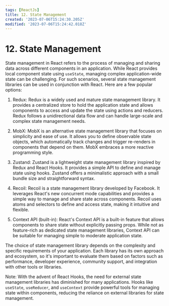 ```yaml
---
tags: [ReactJs]
title: 12. State Management
created: '2023-07-06T15:24:30.205Z'
modified: '2023-07-06T15:24:42.018Z'
---
```


# 12\. State Management

State management in React refers to the process of managing and sharing data across different components in an application. While React provides local component state using `useState`, managing complex application-wide state can be challenging. For such scenarios, several state management libraries can be used in conjunction with React. Here are a few popular options:

1. Redux: Redux is a widely used and mature state management library. It provides a centralized store to hold the application state and allows components to access and update the state using actions and reducers. Redux follows a unidirectional data flow and can handle large-scale and complex state management needs.

2. MobX: MobX is an alternative state management library that focuses on simplicity and ease of use. It allows you to define observable state objects, which automatically track changes and trigger re-renders in components that depend on them. MobX embraces a more reactive programming style.

3. Zustand: Zustand is a lightweight state management library inspired by Redux and React Hooks. It provides a simple API to define and manage state using hooks. Zustand offers a minimalistic approach with a small bundle size and straightforward syntax.

4. Recoil: Recoil is a state management library developed by Facebook. It leverages React's new concurrent mode capabilities and provides a simple way to manage and share state across components. Recoil uses atoms and selectors to define and access state, making it intuitive and flexible.

5. Context API (built-in): React's Context API is a built-in feature that allows components to share state without explicitly passing props. While not as feature-rich as dedicated state management libraries, Context API can be suitable for managing simple to moderate application state.

The choice of state management library depends on the complexity and specific requirements of your application. Each library has its own approach and ecosystem, so it's important to evaluate them based on factors such as performance, developer experience, community support, and integration with other tools or libraries.

Note: With the advent of React Hooks, the need for external state management libraries has diminished for many applications. Hooks like `useState`, `useReducer`, and `useContext` provide powerful tools for managing state within components, reducing the reliance on external libraries for state management.
